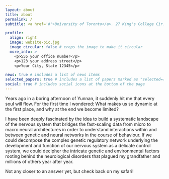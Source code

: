 ```yaml
---
layout: about
title: about
permalink: /
subtitle: <a href='#'>University of Toronto</a>. 27 King's College Cir. ruby.he@mail.utoronto.ca

profile:
  align: right
  image: website-pic.jpg
  image_circular: false # crops the image to make it circular
  more_info: >
    <p>555 your office number</p>
    <p>123 your address street</p>
    <p>Your City, State 12345</p>

news: true # includes a list of news items
selected_papers: true # includes a list of papers marked as "selected={true}"
social: true # includes social icons at the bottom of the page
---
```


Years ago in a boring afternoon of Yunnan, it suddenly hit me that every soul will flow. For the first time I wondered: What makes us so dynamic at the first place, and why at the end we become limited?

I have been deeply fascinated by the idea to build a systematic landscape of the nervous system that bridges the fast-scaling data from micro to macro neural architectures in order to understand interactions within and between genetic and neural networks in the course of behaviour. If we could decompose the complex genetic regulatory network underlying the development and function of our nervous system as a delicate control system, we could decipher the intricate genetic and environmental factors rooting behind the neurological disorders that plagued my grandfather and millions of others year after year. 

Not any closer to an answer yet, but check back on my safari!
